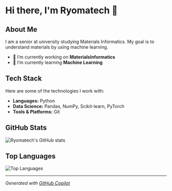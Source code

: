 # Hi there, I'm Ryomatech 👋

## About Me

I am a senior at university studying Materials Informatics. My goal is to understand materials by using machine learning.

- 🔭 I’m currently working on **MaterialsInformatics**
- 🌱 I’m currently learning **Machine Learning**



## Tech Stack

Here are some of the technologies I work with:

- **Languages:** Python
- **Data Science:** Pandas, NumPy, Scikit-learn, PyTorch
- **Tools & Platforms:** Git

## GitHub Stats

![Ryomatech's GitHub stats](https://github-readme-stats.vercel.app/api?username=Ryomatech&show_icons=true&theme=radical)

## Top Languages

![Top Languages](https://github-readme-stats.vercel.app/api/top-langs/?username=Ryomatech&layout=compact&theme=radical)


---

*Generated with [GitHub Copilot](https://github.com/features/copilot)*
